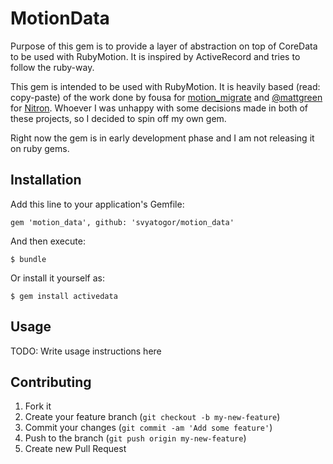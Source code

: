 # MotionData

Purpose of this gem is to provide a layer of abstraction on top of CoreData to be used with RubyMotion. It is inspired by ActiveRecord and tries to follow the ruby-way. 

This gem is intended to be used with RubyMotion. It is heavily based (read: copy-paste) of the work done by fousa for
[motion_migrate](https://github.com/fousa/motion_migrate) and [@mattgreen](https://github.com/mattgreen/) for [Nitron](https://github.com/mattgreen/nitron). Whoever I was unhappy with some decisions made in both of these projects, so I decided to spin off my own gem.

Right now the gem is in early development phase and I am not releasing it on ruby gems. 

## Installation

Add this line to your application's Gemfile:

    gem 'motion_data', github: 'svyatogor/motion_data'

And then execute:

    $ bundle

Or install it yourself as:

    $ gem install activedata

## Usage

TODO: Write usage instructions here

## Contributing

1. Fork it
2. Create your feature branch (`git checkout -b my-new-feature`)
3. Commit your changes (`git commit -am 'Add some feature'`)
4. Push to the branch (`git push origin my-new-feature`)
5. Create new Pull Request
